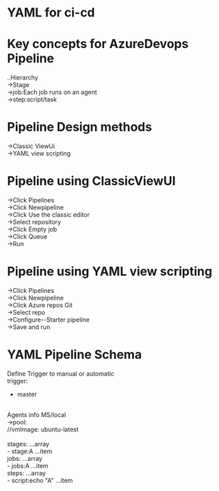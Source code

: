 # YAML for ci-cd

# Key concepts for AzureDevops Pipeline

  ..Hierarchy<br>
         ->Stage<br>
           ->job:Each job runs on an agent<br>
             ->step:script/task<br>

# Pipeline Design methods

   ->Classic ViewUi<br>
   ->YAML view scripting<br>


# Pipeline using ClassicViewUI

  ->Click Pipelines<br>
  ->Click Newpipeline<br>
  ->Click Use the classic editor<br>
  ->Select repository<br>
  ->Click Empty job<br>
  ->Click Queue<br>
  ->Run<br>

# Pipeline using YAML view scripting

  ->Click Pipelines<br>
  ->Click Newpipeline<br>
  ->Click Azure repos Git<br>
  ->Select repo<br>
  ->Configure--Starter pipeline<br>
  ->Save and run<br>

# YAML Pipeline Schema


 Define Trigger to manual or automatic<br>
 trigger:  <br>
  - master<br>
 <br>
 Agents info MS/local<br>
 ->pool:<br>
    //vmImage: ubuntu-latest<br>
 <br>
 stages:  ...array<br>
  - stage:A  ...item<br>
    jobs:    ...array<br>
     - jobs:A ...item<br>
       steps:   ...array<br>
        - script:echo "A"  ...item<br>
  <br>

  
  

 








     


